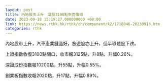 ```yaml
---
layout: post
title: 內地股市上升　滬股3100點失而復得　
date: 2023-09-18 15:19:27.000000000 +08:00
link: https://news.rthk.hk/rthk/ch/component/k2/1718846-20230918.htm
categories: rthk
---
```


內地股市上升，汽車產業鏈造好，旅遊股亦上升，但半導體股下跌。

上證指數收復3100點關口，收市報3125點，升8點，升幅0.26%。

深證成份指數報10200點，升55點，升幅0.55%。

創業板指數收報2020點，升17點，升幅0.89%。
